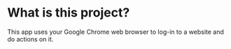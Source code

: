 # What is this project?
This app uses your Google Chrome web browser to log-in to a website and do actions on it.